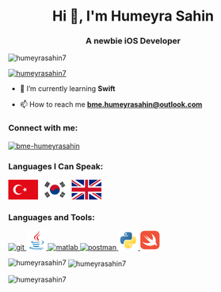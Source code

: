 <h1 align="center">Hi 👋, I'm Humeyra Sahin</h1>
<h3 align="center">A newbie iOS Developer</h3>

<p align="left"> <img src="https://komarev.com/ghpvc/?username=humeyrasahin7&label=Profile%20Views&color=0e75b6&style=plastic" alt="humeyrasahin7" /> </p>

<p align="left"> <a href="https://github.com/ryo-ma/github-profile-trophy"><img src="https://github-profile-trophy.vercel.app/?username=humeyrasahin7" alt="humeyrasahin7" /></a> </p>

- 🌱 I’m currently learning **Swift**

- 📫 How to reach me **bme.humeyrasahin@outlook.com**



<h3 align="left">Connect with me:</h3>
<p align="left">
<a href="https://linkedin.com/in/humeyrasahin" target="blank"><img align="center" src="https://raw.githubusercontent.com/rahuldkjain/github-profile-readme-generator/master/src/images/icons/Social/linked-in-alt.svg" alt="bme-humeyrasahin" height="30" width="40" /></a>
</p>
<h3 align="left">Languages I Can Speak:</h3>
<p align="left">
<img src="https://github.com/brianherbert/flags/blob/master/countries/normal/tr.png" width="60" height="40"/> <img src="https://github.com/brianherbert/flags/blob/master/countries/normal/kr.png" width="60" height="40"/> <img src="https://github.com/brianherbert/flags/blob/master/countries/normal/gb.png" width="60" height="40"/>
</p>

<h3 align="left">Languages and Tools:</h3>
<p align="left"> <a href="https://git-scm.com/" target="_blank" rel="noreferrer"> <img src="https://www.vectorlogo.zone/logos/git-scm/git-scm-icon.svg" alt="git" width="40" height="40"/> </a> <a href="https://www.java.com" target="_blank" rel="noreferrer"> <img src="https://raw.githubusercontent.com/devicons/devicon/master/icons/java/java-original.svg" alt="java" width="40" height="40"/> </a> <a href="https://www.mathworks.com/" target="_blank" rel="noreferrer"> <img src="https://upload.wikimedia.org/wikipedia/commons/2/21/Matlab_Logo.png" alt="matlab" width="40" height="40"/> </a> <a href="https://postman.com" target="_blank" rel="noreferrer"> <img src="https://www.vectorlogo.zone/logos/getpostman/getpostman-icon.svg" alt="postman" width="40" height="40"/> </a> <a href="https://www.python.org" target="_blank" rel="noreferrer"> <img src="https://raw.githubusercontent.com/devicons/devicon/master/icons/python/python-original.svg" alt="python" width="40" height="40"/> </a> <a href="https://developer.apple.com/swift/" target="_blank" rel="noreferrer"> <img src="https://raw.githubusercontent.com/devicons/devicon/master/icons/swift/swift-original.svg" alt="swift" width="40" height="40"/> </a> </p>

<p><img align="left" src="https://github-readme-stats.vercel.app/api/top-langs?username=humeyrasahin7&show_icons=true&locale=en&layout=compact" alt="humeyrasahin7" /></p>

<p>&nbsp;<img align="center" src="https://github-readme-stats.vercel.app/api?username=humeyrasahin7&show_icons=true&theme=onedark&locale=en" alt="humeyrasahin7" /></p>

<p><img align="center" src="https://github-readme-streak-stats.herokuapp.com/?user=humeyrasahin7&theme=dark" alt="humeyrasahin7" /></p>
